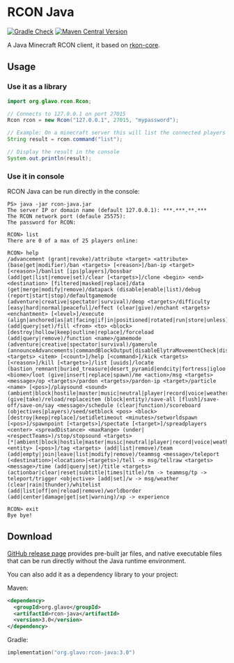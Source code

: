 # RCON Java

[![Gradle Check](https://github.com/Glavo/rcon-java/actions/workflows/check.yml/badge.svg)](https://github.com/Glavo/rcon-java/actions/workflows/check.yml)
[![Maven Central Version](https://img.shields.io/maven-central/v/org.glavo/rcon-java)](https://search.maven.org/artifact/org.glavo/rcon-java)

A Java Minecraft RCON client, 
it based on [rkon-core](https://github.com/Kronos666/rkon-core/).

## Usage

### Use it as a library

```java
import org.glavo.rcon.Rcon;

// Connects to 127.0.0.1 on port 27015
Rcon rcon = new Rcon("127.0.0.1", 27015, "mypassword");

// Example: On a minecraft server this will list the connected players
String result = rcon.command("list");

// Display the result in the console
System.out.println(result);
```

### Use it in console

RCON Java can be run directly in the console:

```
PS> java -jar rcon-java.jar
The server IP or domain name (default 127.0.0.1): ***.***.**.***
The RCON network port (defaule 25575):
The password for RCON:

RCON> list
There are 0 of a max of 25 players online:

RCON> help
/advancement (grant|revoke)/attribute <target> <attribute> (base|get|modifier)/ban <targets> [<reason>]/ban-ip <target> [<reason>]/banlist [ips|players]/bossbar (add|get|list|remove|set)/clear [<targets>]/clone <begin> <end> <destination> [filtered|masked|replace]/data (get|merge|modify|remove)/datapack (disable|enable|list)/debug (report|start|stop)/defaultgamemode (adventure|creative|spectator|survival)/deop <targets>/difficulty [easy|hard|normal|peaceful]/effect (clear|give)/enchant <targets> <enchantment> [<level>]/execute (align|anchored|as|at|facing|if|in|positioned|rotated|run|store|unless)/experience (add|query|set)/fill <from> <to> <block> [destroy|hollow|keep|outline|replace]/forceload (add|query|remove)/function <name>/gamemode (adventure|creative|spectator|survival)/gamerule (announceAdvancements|commandBlockOutput|disableElytraMovementCheck|disableRaids|doDaylightCycle|doEntityDrops|doFireTick|doImmediateRespawn|doInsomnia|doLimitedCrafting|doMobLoot|doMobSpawning|doPatrolSpawning|doTileDrops|doTraderSpawning|doWeatherCycle|drowningDamage|fallDamage|fireDamage|forgiveDeadPlayers|keepInventory|logAdminCommands|maxCommandChainLength|maxEntityCramming|mobGriefing|naturalRegeneration|randomTickSpeed|reducedDebugInfo|sendCommandFeedback|showDeathMessages|spawnRadius|spectatorsGenerateChunks|universalAnger)/give <targets> <item> [<count>]/help [<command>]/kick <targets> [<reason>]/kill [<targets>]/list [uuids]/locate (bastion_remnant|buried_treasure|desert_pyramid|endcity|fortress|igloo|jungle_pyramid|mansion|mineshaft|monument|nether_fossil|ocean_ruin|pillager_outpost|ruined_portal|shipwreck|stronghold|swamp_hut|village)/locatebiome <biome>/loot (give|insert|replace|spawn)/me <action>/msg <targets> <message>/op <targets>/pardon <targets>/pardon-ip <target>/particle <name> [<pos>]/playsound <sound> (ambient|block|hostile|master|music|neutral|player|record|voice|weather)/recipe (give|take)/reload/replaceitem (block|entity)/save-all [flush]/save-off/save-on/say <message>/schedule (clear|function)/scoreboard (objectives|players)/seed/setblock <pos> <block> [destroy|keep|replace]/setidletimeout <minutes>/setworldspawn [<pos>]/spawnpoint [<targets>]/spectate [<target>]/spreadplayers <center> <spreadDistance> <maxRange> (under|<respectTeams>)/stop/stopsound <targets> [*|ambient|block|hostile|master|music|neutral|player|record|voice|weather]/summon <entity> [<pos>]/tag <targets> (add|list|remove)/team (add|empty|join|leave|list|modify|remove)/teammsg <message>/teleport (<destination>|<location>|<targets>)/tell -> msg/tellraw <targets> <message>/time (add|query|set)/title <targets> (actionbar|clear|reset|subtitle|times|title)/tm -> teammsg/tp -> teleport/trigger <objective> [add|set]/w -> msg/weather (clear|rain|thunder)/whitelist (add|list|off|on|reload|remove)/worldborder (add|center|damage|get|set|warning)/xp -> experience

RCON> exit
Bye bye!
```

## Download

[GitHub release page](https://github.com/Glavo/rcon-java/releases) provides pre-built jar files,
and native executable files that can be run directly without the Java runtime environment.

You can also add it as a dependency library to your project:

Maven:
```xml
<dependency>
  <groupId>org.glavo</groupId>
  <artifactId>rcon-java</artifactId>
  <version>3.0</version>
</dependency>
```

Gradle:
```kotlin
implementation("org.glavo:rcon-java:3.0")
```

